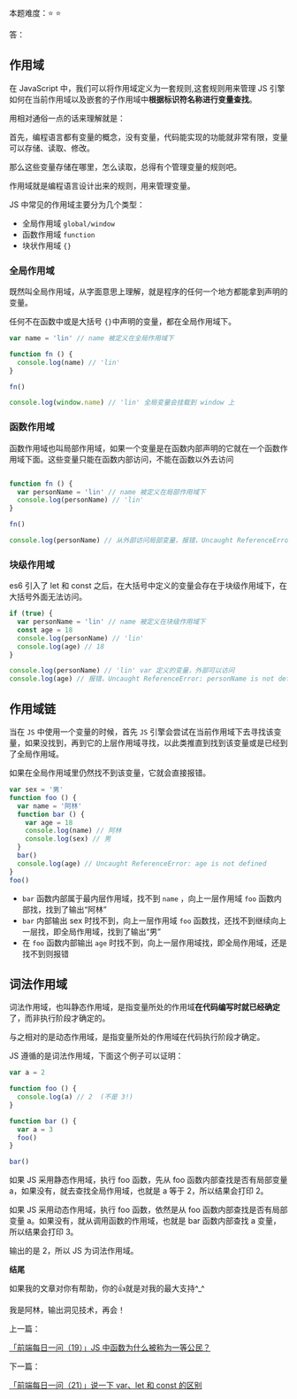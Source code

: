 本题难度：⭐ ⭐ 

答：


## 作用域

在 JavaScript 中，我们可以将作用域定义为一套规则,这套规则用来管理 JS 引擎如何在当前作用域以及嵌套的子作用域中**根据标识符名称进行变量查找**。

用相对通俗一点的话来理解就是：

首先，编程语言都有变量的概念，没有变量，代码能实现的功能就非常有限，变量可以存储、读取、修改。

那么这些变量存储在哪里，怎么读取，总得有个管理变量的规则吧。

作用域就是编程语言设计出来的规则，用来管理变量。

JS 中常见的作用域主要分为几个类型：
- 全局作用域 `global/window`
- 函数作用域 `function`
- 块状作用域 `{}`

### 全局作用域

既然叫全局作用域，从字面意思上理解，就是程序的任何一个地方都能拿到声明的变量。

任何不在函数中或是大括号 `{}`中声明的变量，都在全局作用域下。

```js
var name = 'lin' // name 被定义在全局作用域下

function fn () {
  console.log(name) // 'lin'
}

fn()

console.log(window.name) // 'lin' 全局变量会挂载到 window 上
```

### 函数作用域

函数作用域也叫局部作用域，如果一个变量是在函数内部声明的它就在一个函数作用域下面。这些变量只能在函数内部访问，不能在函数以外去访问

```js

function fn () {
  var personName = 'lin' // name 被定义在局部作用域下
  console.log(personName) // 'lin'
}

fn()

console.log(personName) // 从外部访问局部变量，报错，Uncaught ReferenceError: personName is not defined
```

### 块级作用域

es6 引入了 let 和 const 之后，在大括号中定义的变量会存在于块级作用域下，在大括号外面无法访问。

```js
if (true) {
  var personName = 'lin' // name 被定义在块级作用域下
  const age = 18
  console.log(personName) // 'lin'
  console.log(age) // 18
}

console.log(personName) // 'lin' var 定义的变量，外部可以访问
console.log(age) // 报错，Uncaught ReferenceError: personName is not defined
```

## 作用域链

当在 `JS` 中使用一个变量的时候，首先 `JS` 引擎会尝试在当前作用域下去寻找该变量，如果没找到，再到它的上层作用域寻找，以此类推直到找到该变量或是已经到了全局作用域。

如果在全局作用域里仍然找不到该变量，它就会直接报错。

```js
var sex = '男'
function foo () {
  var name = '阿林'
  function bar () {
    var age = 18
    console.log(name) // 阿林
    console.log(sex) // 男
  }
  bar()
  console.log(age) // Uncaught ReferenceError: age is not defined
}
foo()
```

-   `bar` 函数内部属于最内层作用域，找不到 `name` ，向上一层作用域 `foo` 函数内部找，找到了输出“阿林”
-   `bar` 内部输出 sex 时找不到，向上一层作用域 `foo` 函数找，还找不到继续向上一层找，即全局作用域，找到了输出“男”
-   在 `foo` 函数内部输出 `age` 时找不到，向上一层作用域找，即全局作用域，还是找不到则报错

## 词法作用域

词法作用域，也叫静态作用域，是指变量所处的作用域**在代码编写时就已经确定**了，而非执行阶段才确定的。

与之相对的是动态作用域，是指变量所处的作用域在代码执行阶段才确定。

JS 遵循的是词法作用域，下面这个例子可以证明：

```js
var a = 2

function foo () {
  console.log(a) // 2  (不是 3!)
}

function bar () {
  var a = 3
  foo()
}

bar()
```
如果 JS 采用静态作用域，执行 foo 函数，先从 foo 函数内部查找是否有局部变量 a，如果没有，就去查找全局作用域，也就是 a 等于 2，所以结果会打印 2。

如果 JS 采用动态作用域，执行 foo 函数，依然是从 foo 函数内部查找是否有局部变量 a。如果没有，就从调用函数的作用域，也就是 bar 函数内部查找 a 变量，所以结果会打印 3。

输出的是 2，所以 JS 为词法作用域。

**结尾**

如果我的文章对你有帮助，你的👍就是对我的最大支持^_^

我是阿林，输出洞见技术，再会！

上一篇：

[「前端每日一问（19）」JS 中函数为什么被称为一等公民？](https://github.com/wlllyfor/question-everyday/blob/main/JS/19.JS%20%E4%B8%AD%E5%87%BD%E6%95%B0%E4%B8%BA%E4%BB%80%E4%B9%88%E8%A2%AB%E7%A7%B0%E4%B8%BA%E4%B8%80%E7%AD%89%E5%85%AC%E6%B0%91%EF%BC%9F.md)

下一篇：

[「前端每日一问（21）」说一下 var、let 和 const 的区别](https://juejin.cn/post/7075841891983425567)
